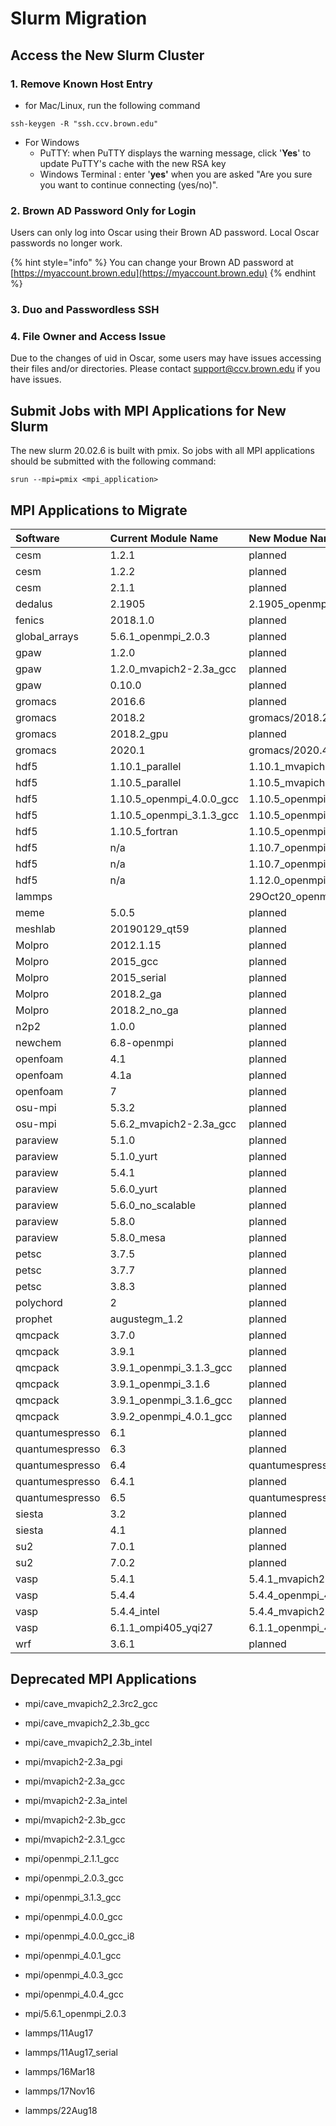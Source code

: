 # Slurm Migration

## Access the New Slurm Cluster

### 1. Remove Known Host Entry

* for Mac/Linux, run the following command

```
ssh-keygen -R "ssh.ccv.brown.edu"
```

* For Windows
  * PuTTY: when PuTTY displays the warning message, click '**Yes**' to update PuTTY's cache with the new RSA key
  * Windows Terminal :  enter '**yes'** when you are asked "Are you sure you want to continue connecting \(yes/no\)".

### 2. Brown AD Password Only for Login

Users can only log into Oscar using their Brown AD password.  Local Oscar passwords no longer work.

{% hint style="info" %}
You can change your Brown AD password at [https://myaccount.brown.edu](https://myaccount.brown.edu)
{% endhint %}

### 3. Duo and Passwordless SSH

### 4. File Owner and Access Issue

Due to the changes of uid in Oscar, some users may have issues accessing their files and/or directories. Please contact support@ccv.brown.edu if you have issues.

## Submit Jobs with MPI Applications for New Slurm

The new slurm 20.02.6 is built with pmix. So jobs with all MPI applications should be submitted with the following command:

```text
srun --mpi=pmix <mpi_application>
```

## MPI Applications to Migrate

| Software | Current Module Name | New Modue Name |
| :--- | :--- | :--- |
| cesm | 1.2.1 | planned |
| cesm | 1.2.2 | planned |
| cesm | 2.1.1 | planned |
| dedalus | 2.1905 | 2.1905\_openmpi\_4.0.5\_gcc\_10.2\_slurm20 |
| fenics | 2018.1.0 | planned |
| global\_arrays | 5.6.1\_openmpi\_2.0.3 | planned |
| gpaw | 1.2.0 | planned |
| gpaw | 1.2.0\_mvapich2-2.3a\_gcc | planned |
| gpaw | 0.10.0 | planned |
| gromacs | 2016.6 | planned |
| gromacs | 2018.2 | gromacs/2018.2\_hpcx\_2.7.0\_gcc\_10.2\_slurm20 |
| gromacs | 2018.2\_gpu | planned |
| gromacs | 2020.1 | gromacs/2020.4\_hpcx\_2.7.0\_gcc\_10.2\_slurm20 |
| hdf5 | 1.10.1\_parallel | 1.10.1\_mvapich2-2.3.5\_gcc\_10.2\_slurm20 |
| hdf5 | 1.10.5\_parallel | 1.10.5\_mvapich2-2.3.5\_intel\_2020.2\_slurm20 |
| hdf5 | 1.10.5\_openmpi\_4.0.0\_gcc | 1.10.5\_openmpi\_4.0.5\_gcc\_10.2\_slurm20 |
| hdf5 | 1.10.5\_openmpi\_3.1.3\_gcc | 1.10.5\_openmpi\_4.0.5\_gcc\_10.2\_slurm20 |
| hdf5 | 1.10.5\_fortran | 1.10.5\_openmpi\_4.0.5\_gcc\_10.2\_slurm20 |
| hdf5 | n/a | 1.10.7\_openmpi\_4.0.5\_gcc\_10.2\_slurm20 |
| hdf5 | n/a | 1.10.7\_openmpi\_4.0.5\_intel\_2020.2\_slurm20 |
| hdf5 | n/a | 1.12.0\_openmpi\_4.0.5\_intel\_2020.2\_slurm20 |
| lammps |  | 29Oct20\_openmpi\_4.0.5\_gcc\_10.2\_slurm20 |
| meme | 5.0.5 | planned |
| meshlab | 20190129\_qt59 | planned |
| Molpro | 2012.1.15 | planned |
| Molpro | 2015\_gcc | planned |
| Molpro | 2015\_serial | planned |
| Molpro | 2018.2\_ga | planned |
| Molpro | 2018.2\_no\_ga | planned |
| n2p2 | 1.0.0 | planned |
| newchem | 6.8-openmpi | planned |
| openfoam | 4.1 | planned |
| openfoam | 4.1a | planned |
| openfoam | 7 | planned |
| osu-mpi | 5.3.2 | planned |
| osu-mpi | 5.6.2\_mvapich2-2.3a\_gcc | planned |
| paraview | 5.1.0 | planned |
| paraview | 5.1.0\_yurt | planned |
| paraview | 5.4.1 | planned |
| paraview | 5.6.0\_yurt | planned |
| paraview | 5.6.0\_no\_scalable | planned |
| paraview | 5.8.0 | planned |
| paraview | 5.8.0\_mesa | planned |
| petsc | 3.7.5 | planned |
| petsc | 3.7.7 | planned |
| petsc | 3.8.3 | planned |
| polychord | 2 | planned |
| prophet | augustegm\_1.2 | planned |
| qmcpack | 3.7.0 | planned |
| qmcpack | 3.9.1 | planned |
| qmcpack | 3.9.1\_openmpi\_3.1.3\_gcc | planned |
| qmcpack | 3.9.1\_openmpi\_3.1.6 | planned |
| qmcpack | 3.9.1\_openmpi\_3.1.6\_gcc | planned |
| qmcpack | 3.9.2\_openmpi\_4.0.1\_gcc | planned |
| quantumespresso | 6.1 | planned |
| quantumespresso | 6.3 | planned |
| quantumespresso | 6.4 | quantumespresso/6.4\_openmpi\_4.0.5\_intel\_slurm20 |
| quantumespresso | 6.4.1 | planned |
| quantumespresso | 6.5 | quantumespresso/6.5\_openmpi\_4.0.5\_intel\_slurm20 |
| siesta | 3.2 | planned |
| siesta | 4.1 | planned |
| su2 | 7.0.1 | planned |
| su2 | 7.0.2 | planned |
| vasp | 5.4.1 | 5.4.1\_mvapich2-2.3.5\_intel\_2020.2\_slurm20 |
| vasp | 5.4.4 | 5.4.4\_openmpi\_4.0.5\_gcc\_10.2\_slurm20 |
| vasp | 5.4.4\_intel | 5.4.4\_mvapich2-2.3.5\_intel\_2020.2\_slurm20 |
| vasp | 6.1.1\_ompi405\_yqi27 | 6.1.1\_openmpi\_4.0.5\_intel\_2020.2\_yqi27\_slurm20 |
| wrf | 3.6.1 | planned |

## Deprecated MPI Applications

* mpi/cave\_mvapich2\_2.3rc2\_gcc
* mpi/cave\_mvapich2\_2.3b\_gcc
* mpi/cave\_mvapich2\_2.3b\_intel
* mpi/mvapich2-2.3a\_pgi
* mpi/mvapich2-2.3a\_gcc
* mpi/mvapich2-2.3a\_intel
* mpi/mvapich2-2.3b\_gcc
* mpi/mvapich2-2.3.1\_gcc
* mpi/openmpi\_2.1.1\_gcc
* mpi/openmpi\_2.0.3\_gcc
* mpi/openmpi\_3.1.3\_gcc
* mpi/openmpi\_4.0.0\_gcc
* mpi/openmpi\_4.0.0\_gcc\_i8
* mpi/openmpi\_4.0.1\_gcc
* mpi/openmpi\_4.0.3\_gcc
* mpi/openmpi\_4.0.4\_gcc
* mpi/5.6.1\_openmpi\_2.0.3
* lammps/11Aug17
* lammps/11Aug17\_serial
* lammps/16Mar18
* lammps/17Nov16
* lammps/22Aug18

  |  |  |
  | :--- | :--- |

